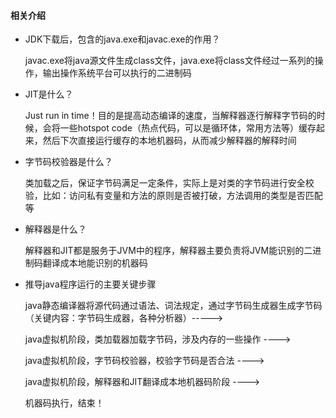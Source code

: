 #### 相关介绍

* JDK下载后，包含的java.exe和javac.exe的作用？

  javac.exe将java源文件生成class文件，java.exe将class文件经过一系列的操作，输出操作系统平台可以执行的二进制码

* JIT是什么？

  Just run in time！目的是提高动态编译的速度，当解释器逐行解释字节码的时候，会将一些hotspot code（热点代码，可以是循环体，常用方法等）缓存起来，然后下次直接运行缓存的本地机器码，从而减少解释器的解释时间

* 字节码校验器是什么？

  类加载之后，保证字节码满足一定条件，实际上是对类的字节码进行安全校验，比如：访问私有变量和方法的原则是否被打破，方法调用的类型是否匹配等

* 解释器是什么？

  解释器和JIT都是服务于JVM中的程序，解释器主要负责将JVM能识别的二进制码翻译成本地能识别的机器码

* 推导java程序运行的主要关键步骤

  java静态编译器将源代码通过语法、词法规定，通过字节码生成器生成字节码（关键内容：字节码生成器，各种分析器）-----> 

  java虚拟机阶段，类加载器加载字节码，涉及内存的一些操作 ---->

  java虚拟机阶段，字节码校验器，校验字节码是否合法 ---->

  java虚拟机阶段，解释器和JIT翻译成本地机器码阶段 ---->

  机器码执行，结束！
